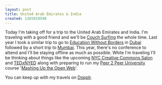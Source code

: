 ```yaml
--- 
layout: post
title: United Arab Emirates & India
created: 1265910598
---
```

Today I'm taking off for a trip to the United Arab Emirates and India. I'm traveling with a good friend and we'll be <a href="http://www.couchsurfing.org">Couch Surfing</a> the whole time. Last year I took a similar trip to go to <a href="http://ewb2009.hct.ac.ae/">Education Without Borders</a> in <a href="http://www.flickr.com/photos/johndbritton/sets/72157616511276242/">Dubai</a> followed by a short trip to <a href="http://www.flickr.com/photos/johndbritton/sets/72157616511248962/">Mumbai</a>. This year, there's no conference to attend and I'll be staying offline as much as possible. While I'm traveling I'll be thinking about things like the upcoming <a href="http://creativecommons.org/weblog/entry/20499">NYC Creative Commons Salon</a> and <a href="http://tedxnyed.com/">TEDxNYED</a> along with preparing to run my <a href="http://www.p2pu.org">Peer 2 Peer University</a> course '<a href="https://wiki.mozilla.org/Drumbeat/p2pu/Mashing_Up_The_Open_Web">Mashing Up the Open Web</a>'.

You can keep up with my travels on <a href="http://www.dopplr.com/traveller/johndbritton">Dopplr</a>.

